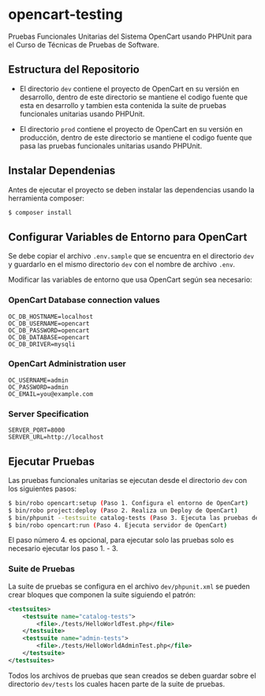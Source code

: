 # opencart-testing
Pruebas Funcionales Unitarias del Sistema OpenCart usando PHPUnit para el Curso de Técnicas de Pruebas de Software.


## Estructura del Repositorio

* El directorio `dev` contiene el proyecto de OpenCart en su versión en desarrollo, dentro de este directorio se mantiene el codigo fuente que esta en desarrollo y tambien esta contenida la suite de pruebas funcionales unitarias usando PHPUnit.

* El directorio `prod` contiene el proyecto de OpenCart en su versión en producción, dentro de este directorio se mantiene el codigo fuente que pasa las pruebas funcionales unitarias usando PHPUnit.


## Instalar Dependenias
Antes de ejecutar el proyecto se deben instalar las dependencias usando la herramienta composer:

```sh
$ composer install
```

## Configurar Variables de Entorno para OpenCart

Se debe copiar el archivo `.env.sample` que se encuentra en el directorio `dev` y guardarlo en el mismo directorio `dev` con el nombre de archivo `.env`.

Modificar las variables de entorno que usa OpenCart según sea necesario:

### OpenCart Database connection values
```
OC_DB_HOSTNAME=localhost
OC_DB_USERNAME=opencart
OC_DB_PASSWORD=opencart
OC_DB_DATABASE=opencart
OC_DB_DRIVER=mysqli
```

### OpenCart Administration user
```
OC_USERNAME=admin
OC_PASSWORD=admin
OC_EMAIL=you@example.com
```

### Server Specification
```
SERVER_PORT=8000
SERVER_URL=http://localhost
```


## Ejecutar Pruebas

Las pruebas funcionales unitarias se ejecutan desde el directorio `dev` con los siguientes pasos:

```sh
$ bin/robo opencart:setup (Paso 1. Configura el entorno de OpenCart)
$ bin/robo project:deploy (Paso 2. Realiza un Deploy de OpenCart)
$ bin/phpunit --testsuite catalog-tests (Paso 3. Ejecuta las pruebas del catalogo 'catalog-test' definidas en la suite phpunit.xml)
$ bin/robo opencart:run (Paso 4. Ejecuta servidor de OpenCart)
```

El paso número 4. es opcional, para ejecutar solo las pruebas solo es necesario ejecutar los paso 1. - 3.

### Suite de Pruebas

La suite de pruebas se configura en el archivo `dev/phpunit.xml` se pueden crear bloques que componen la suite siguiendo el patrón:

```xml
<testsuites>
    <testsuite name="catalog-tests">
        <file>./tests/HelloWorldTest.php</file>
    </testsuite>
    <testsuite name="admin-tests">
        <file>./tests/HelloWorldAdminTest.php</file>
    </testsuite>
</testsuites>
```

Todos los archivos de pruebas que sean creados se deben guardar sobre el directorio `dev/tests` los cuales hacen parte de la suite de pruebas.
